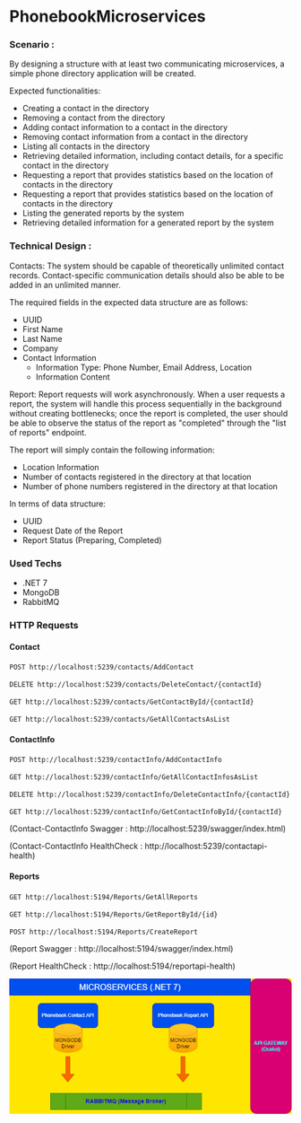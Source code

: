 # PhonebookMicroservices

### Scenario : 

By designing a structure with at least two communicating microservices, a simple phone directory application will be created.

Expected functionalities:

- Creating a contact in the directory
- Removing a contact from the directory
- Adding contact information to a contact in the directory
- Removing contact information from a contact in the directory
- Listing all contacts in the directory
- Retrieving detailed information, including contact details, for a specific contact in the directory
- Requesting a report that provides statistics based on the location of contacts in the directory
- Requesting a report that provides statistics based on the location of contacts in the directory
- Listing the generated reports by the system
- Retrieving detailed information for a generated report by the system

### Technical Design : 

Contacts: The system should be capable of theoretically unlimited contact records. Contact-specific communication details should also be able to be added in an unlimited manner.

The required fields in the expected data structure are as follows:

- UUID
- First Name
- Last Name
- Company
- Contact Information
  - Information Type: Phone Number, Email Address, Location
  - Information Content

Report: Report requests will work asynchronously. When a user requests a report, the system will handle this process sequentially in the background without creating bottlenecks; once the report is completed, the user should be able to observe the status of the report as "completed" through the "list of reports" endpoint.

The report will simply contain the following information:

- Location Information
- Number of contacts registered in the directory at that location
- Number of phone numbers registered in the directory at that location

In terms of data structure:

- UUID
- Request Date of the Report
- Report Status (Preparing, Completed)

### Used Techs
- .NET 7
- MongoDB
- RabbitMQ

### HTTP Requests 
#### Contact
`
  POST http://localhost:5239/contacts/AddContact
`

`
  DELETE http://localhost:5239/contacts/DeleteContact/{contactId}
`

`
  GET http://localhost:5239/contacts/GetContactById/{contactId}
`

`
  GET http://localhost:5239/contacts/GetAllContactsAsList
`

#### ContactInfo
`
  POST http://localhost:5239/contactInfo/AddContactInfo
`

`
  GET http://localhost:5239/contactInfo/GetAllContactInfosAsList
`

`
  DELETE http://localhost:5239/contactInfo/DeleteContactInfo/{contactId}
`

`
  GET http://localhost:5239/contactInfo/GetContactInfoById/{contactId}
`

(Contact-ContactInfo Swagger : http://localhost:5239/swagger/index.html)

(Contact-ContactInfo HealthCheck : http://localhost:5239/contactapi-health)

#### Reports

`
  GET http://localhost:5194/Reports/GetAllReports
`

`
  GET http://localhost:5194/Reports/GetReportById/{id}
`

`
  POST http://localhost:5194/Reports/CreateReport
`

(Report Swagger : http://localhost:5194/swagger/index.html)

(Report HealthCheck : http://localhost:5194/reportapi-health)

![phonebook-diagram](https://raw.githubusercontent.com/ozyptic/PhonebookMicroservices/dev/phonebook_diagram.png)

